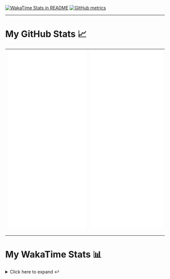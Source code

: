 [![WakaTime Stats in README](https://github.com/LOsioChico/LOsioChico/actions/workflows/waka.yml/badge.svg)](https://github.com/LOsioChico/LOsioChico/actions/workflows/waka.yml) [![GitHub metrics](https://github.com/LOsioChico/LOsioChico/actions/workflows/metrics.yml/badge.svg)](https://github.com/LOsioChico/LOsioChico/actions/workflows/metrics.yml)

---

# My GitHub Stats 📈

| ![](./assets/metrics.svg) | ![](./assets/metrics2.svg) |
| ------------------------- | -------------------------- |

---

# My WakaTime Stats 📊

<details>
<summary>Click here to expand ↩️</summary>
<br>

<!--START_SECTION:waka-->
![Code Time](http://img.shields.io/badge/Code%20Time-1%2C867%20hrs%2043%20mins-blue)

![Lines of code](https://img.shields.io/badge/From%20Hello%20World%20I%27ve%20Written-358.7%20thousand%20lines%20of%20code-blue)

**🐱 My GitHub Data** 

> 📦 611.3 kB Used in GitHub's Storage 
 > 
> 🏆 1,533 Contributions in the Year 2024
 > 
> 🚫 Not Opted to Hire
 > 
> 📜 24 Public Repositories 
 > 
> 🔑 30 Private Repositories 
 > 
**I'm a Night 🦉** 

```text
🌞 Morning                591 commits         ███░░░░░░░░░░░░░░░░░░░░░░   13.98 % 
🌆 Daytime                1297 commits        ████████░░░░░░░░░░░░░░░░░   30.68 % 
🌃 Evening                1449 commits        █████████░░░░░░░░░░░░░░░░   34.27 % 
🌙 Night                  891 commits         █████░░░░░░░░░░░░░░░░░░░░   21.07 % 
```
📅 **I'm Most Productive on Thursday** 

```text
Monday                   595 commits         ████░░░░░░░░░░░░░░░░░░░░░   14.07 % 
Tuesday                  645 commits         ████░░░░░░░░░░░░░░░░░░░░░   15.26 % 
Wednesday                479 commits         ███░░░░░░░░░░░░░░░░░░░░░░   11.33 % 
Thursday                 755 commits         ████░░░░░░░░░░░░░░░░░░░░░   17.86 % 
Friday                   643 commits         ████░░░░░░░░░░░░░░░░░░░░░   15.21 % 
Saturday                 738 commits         ████░░░░░░░░░░░░░░░░░░░░░   17.46 % 
Sunday                   373 commits         ██░░░░░░░░░░░░░░░░░░░░░░░   08.82 % 
```


📊 **This Week I Spent My Time On** 

```text
💬 Programming Languages: 
Scala                    16 hrs 49 mins      █████████████████████░░░░   84.11 % 
TypeScript               1 hr 36 mins        ██░░░░░░░░░░░░░░░░░░░░░░░   08.07 % 
Other                    41 mins             █░░░░░░░░░░░░░░░░░░░░░░░░   03.46 % 
TOML                     17 mins             ░░░░░░░░░░░░░░░░░░░░░░░░░   01.43 % 
JSON                     12 mins             ░░░░░░░░░░░░░░░░░░░░░░░░░   01.06 % 
```

**I Mostly Code in TypeScript** 

```text
TypeScript               30 repos            █████████████░░░░░░░░░░░░   52.63 % 
Scala                    7 repos             ███░░░░░░░░░░░░░░░░░░░░░░   12.28 % 
CSS                      5 repos             ██░░░░░░░░░░░░░░░░░░░░░░░   08.77 % 
Python                   3 repos             █░░░░░░░░░░░░░░░░░░░░░░░░   05.26 % 
Java                     2 repos             █░░░░░░░░░░░░░░░░░░░░░░░░   03.51 % 
```




 Last Updated on 22/11/2024 01:05:01 UTC
<!--END_SECTION:waka-->

## </details>
